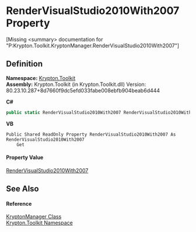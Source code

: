 # RenderVisualStudio2010With2007 Property


\[Missing &lt;summary&gt; documentation for "P:Krypton.Toolkit.KryptonManager.RenderVisualStudio2010With2007"\]



## Definition
**Namespace:** <a href="79d2eac2-21f4-54ff-7552-b20c33c30600.md">Krypton.Toolkit</a>  
**Assembly:** Krypton.Toolkit (in Krypton.Toolkit.dll) Version: 80.23.10.287+8d7660f9dc5efd033fabe008ebfb904beab6d444

**C#**
``` C#
public static RenderVisualStudio2010With2007 RenderVisualStudio2010With2007 { get; }
```
**VB**
``` VB
Public Shared ReadOnly Property RenderVisualStudio2010With2007 As RenderVisualStudio2010With2007
	Get
```



#### Property Value
<a href="7bed338a-2da6-4cf8-cb7d-cef5d08e0cbc.md">RenderVisualStudio2010With2007</a>

## See Also


#### Reference
<a href="fd000c89-b24b-9dde-c880-bccf31b10060.md">KryptonManager Class</a>  
<a href="79d2eac2-21f4-54ff-7552-b20c33c30600.md">Krypton.Toolkit Namespace</a>  
